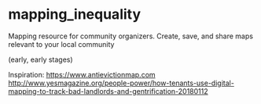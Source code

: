 # mapping_inequality
Mapping resource for community organizers. Create, save, and share maps relevant to your local community 

(early, early stages)


Inspiration: https://www.antievictionmap.com
http://www.yesmagazine.org/people-power/how-tenants-use-digital-mapping-to-track-bad-landlords-and-gentrification-20180112
